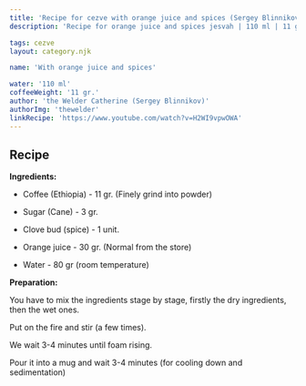 ```yaml
---
title: 'Recipe for cezve with orange juice and spices (Sergey Blinnikov)'
description: 'Recipe for orange juice and spices jesvah | 110 ml | 11 gr.'

tags: cezve
layout: category.njk

name: 'With orange juice and spices'

water: '110 ml'
coffeeWeight: '11 gr.'
author: 'the Welder Catherine (Sergey Blinnikov)'
authorImg: 'thewelder'
linkRecipe: 'https://www.youtube.com/watch?v=H2WI9vpwOWA'
---
```


## Recipe


__Ingredients:__

- Coffee (Ethiopia) - 11 gr. (Finely grind into powder)

- Sugar (Cane) - 3 gr.

- Clove bud (spice) - 1 unit.

- Orange juice - 30 gr. (Normal from the store)

- Water - 80 gr (room temperature)

__Preparation:__

You have to mix the ingredients stage by stage, firstly the dry ingredients, then the wet ones.

Put on the fire and stir (a few times).

We wait 3-4 minutes until foam rising.

Pour it into a mug and wait 3-4 minutes (for cooling down and sedimentation)

<br/>

